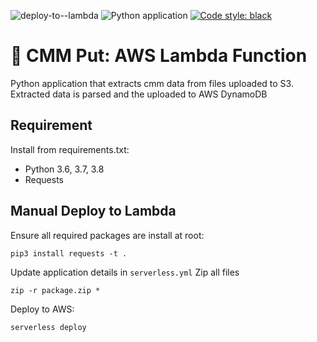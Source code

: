 ![deploy-to--lambda](https://github.com/jacknely/cmm_put_lambda/workflows/deploy-aws-lambda/badge.svg)
![Python application](https://github.com/jacknely/cmm_put_lambda/workflows/Python%20application/badge.svg)
[![Code style: black](https://img.shields.io/badge/code%20style-black-000000.svg)](https://github.com/psf/black)

# :office: CMM Put: AWS Lambda Function
Python application that extracts cmm data from files uploaded to S3.
Extracted data is parsed and the uploaded to AWS DynamoDB

## Requirement
Install from requirements.txt:
- Python 3.6, 3.7, 3.8
- Requests

## Manual Deploy to Lambda
Ensure all required packages are install at root:
```
pip3 install requests -t .
```
Update application details in `serverless.yml`
Zip all files
```
zip -r package.zip *
```
Deploy to AWS:
```
serverless deploy
```

